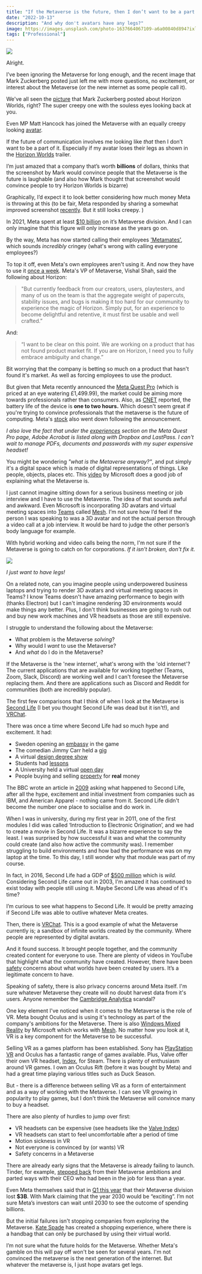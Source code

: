 ```yaml
---
title: "If the Metaverse is the future, then I don’t want to be a part of it"
date: "2022-10-13"
description: "And why don't avatars have any legs?"
image: https://images.unsplash.com/photo-1637664067109-a6a00840d894?ixlib=rb-1.2.1&ixid=MnwxMjA3fDB8MHxwaG90by1wYWdlfHx8fGVufDB8fHx8&auto=format&fit=crop&w=2232&q=80
tags: ["Professional"]
---
```


![](https://images.unsplash.com/photo-1637664067109-a6a00840d894?ixlib=rb-1.2.1&ixid=MnwxMjA3fDB8MHxwaG90by1wYWdlfHx8fGVufDB8fHx8&auto=format&fit=crop&w=2232&q=80)

Alright.

I’ve been ignoring the Metaverse for long enough, and the recent image that Mark Zuckerberg posted just left me with more questions, no excitement, or interest about the Metaverse (or the new internet as some people call it).

We've all seen the [picture](https://www.facebook.com/photo.php?fbid=10114625396809351&set=pb.4.-2207520000..&type=3) that Mark Zuckerberg posted about Horizon Worlds, right? The super creepy one with the souless eyes looking back at you.

Even MP Matt Hancock has joined the Metaverse with an equally creepy looking [avatar](https://uk.news.yahoo.com/matt-hancock-metaverse-avatar-creepy-125437801.html).

If the future of communication involves me looking like _that_ then I don’t want to be a part of it. Especially if my avatar loses their legs as shown in the [Horizon Worlds](https://youtu.be/02kCEurWkqU) trailer.

I’m just amazed that a company that’s worth **billions** of dollars, thinks that the screenshot by Mark would convince people that the Metaverse is the future is laughable (and also how Mark thought that screenshot would convince people to try Horizon Worlds is bizarre)

Graphically, I’d expect it to look better considering how much money Meta is throwing at this (to be fair, Meta responded by sharing a somewhat improved screenshot [recently](https://www.theverge.com/2022/8/19/23313469/mark-zuckerberg-horizon-worlds-screenshot-memes-response-upgrades). But it still looks creepy. )

In 2021, Meta spent at least [$10 billion](https://www.theverge.com/2021/10/25/22745381/facebook-reality-labs-10-billion-metaverse) on it’s Metaverse division. And I can only imagine that this figure will only increase as the years go on.

By the way, Meta has now started calling their employees ['Metamates'](https://uk.finance.yahoo.com/news/zuckerberg-calls-staff-metamates-memo-060749258.html), which sounds _incredibly_ cringey (what's wrong with calling everyone employees?)

To top it off, even Meta's own employees aren't using it. And now they have to use it [once a week](https://www.theverge.com/2022/10/6/23391895/meta-facebook-horizon-worlds-vr-social-network-too-buggy-leaked-memo). Meta's VP of Metaverse, Vishal Shah, said the following about Horizon:
<blockquote>
	"But currently feedback from our creators, users, playtesters, and many of us on the team is that the aggregate weight of papercuts, stability issues, and bugs is making it too hard for our community to experience the magic of Horizon. Simply put, for an experience to become delightful and retentive, it must first be usable and well crafted.”
</blockquote>

And:

<blockquote>
	“I want to be clear on this point. We are working on a product that has not found product market fit. If you are on Horizon, I need you to fully embrace ambiguity and change.”
</blockquote>

Bit worrying that the company is betting so much on a product that hasn't found it's market. As well as forcing employees to use the product.

But given that Meta recently announced the [Meta Quest Pro](https://www.meta.com/gb/quest/quest-pro/#overview) (which is priced at an eye watering £1,499.99), the market could be aiming more towards professionals rather than consumers. Also, as [CNET](https://www.cnet.com/tech/computing/meta-quest-pro-vr-headset-hands-on-a-new-1500-headset-is-unveiled/) reported, the battery life of the device is **one to two hours.** Which doesn't seem great if you're trying to convince professionals that the metaverse is the future of computing. Meta's [stock](https://www.hl.co.uk/shares/shares-search-results/m/meta-platforms-inc-com-usd0.000006) also went down following the announcement.

_I also love the fact that under the [experiences](https://www.meta.com/gb/quest/quest-pro/#overview) section on the Meta Quest Pro page, Adobe Acrobat is listed along with Dropbox and LastPass. I can't wait to manage PDFs, documents and passwords with my super expensive headset!_ 

You might be wondering _"what is the Metaverse anyway?"_, and put simply it's a digital space which is made of digital representations of things. Like people, objects, places etc. This [video](https://www.youtube.com/watch?v=Qw6UCwCt4bE) by Microsoft does a good job of explaining what the Metaverse is.

I just cannot imagine sitting down for a serious business meeting or job interview and I have to use the Metaverse. The idea of that sounds awful and awkward. Even Microsoft is incorporating 3D avatars and virtual meeting spaces into [Teams](https://www.theverge.com/2021/11/2/22758974/microsoft-teams-metaverse-mesh-3d-avatars-meetings-features) called [Mesh](https://news.microsoft.com/innovation-stories/mesh-for-microsoft-teams/). I’m not sure how I’d feel if the person I was speaking to was a 3D avatar and not the actual person through a video call at a job interview. It would be hard to judge the other person’s body language for example.

With hybrid working and video calls being the norm, I'm not sure if the Metaverse is going to catch on for corporations. _If it isn't broken, don't fix it._

![](https://news.microsoft.com/wp-content/uploads/prod/sites/549/2021/11/Mesh-for-Teams-3.png)

_I just want to have legs!_

On a related note, can you imagine people using underpowered business laptops and trying to render 3D avatars and virtual meeting spaces in Teams? I know Teams doesn't have amazing performance to begin with (thanks Electron) but I can't imagine rendering 3D environments would make things any better. Plus, I don't think businesses are going to rush out and buy new work machines and VR headsets as those are still expensive.

I struggle to understand the following about the Metaverse:

- What problem is the Metaverse _solving_?
- Why would I _want_ to use the Metaverse?
- And _what_ do I do in the Metaverse?

If the Metaverse is the 'new internet', what's wrong with the 'old internet'? The current applications that are available for working together (Teams, Zoom, Slack, Discord) are working well and I can't foresee the Metaverse replacing them. And there are applications such as Discord and Reddit for communities (both are incredibly popular).

The first few comparisons that I think of when I look at the Metaverse is [Second Life](https://secondlife.com/) (I bet you thought Second Life was dead but it isn't!), and [VRChat](https://en.wikipedia.org/wiki/VRChat?wprov=sfti1).

There was once a time where Second Life had so much hype and excitement. It had:

- Sweden opening an [embassy](http://news.bbc.co.uk/1/hi/world/europe/6310915.stm) in the game
- The comedian Jimmy Carr held a [gig](http://news.bbc.co.uk/1/hi/entertainment/6227869.stm)
- A virtual [design degree show](http://news.bbc.co.uk/1/hi/education/6609333.stm)
- Students had [lessons](http://news.bbc.co.uk/newsbeat/hi/technology/newsid_7869000/7869303.stm)
- A University held a virtual [open day](http://news.bbc.co.uk/1/hi/england/merseyside/7303279.stm)
- People buying and selling [property](https://money.cnn.com/pr/subs/2006/10/20/technology/second_life_money/index.htm) for **real** money

The BBC wrote an article in [2009](http://news.bbc.co.uk/1/hi/magazine/8367957.stm) asking what happened to Second Life, after all the hype, excitement and initial investment from companies such as IBM, and American Apparel - nothing came from it. Second Life didn't become the number one place to socialise and do work in.

When I was in university, during my first year in 2011, one of the first modules I did was called ‘Introduction to Electronic Origination’, and we had to create a movie in Second Life. It was a bizarre experience to say the least. I was surprised by how successful it was and what the community could create (and also how active the community was). I remember struggling to build environments and how bad the performance was on my laptop at the time. To this day, I still wonder why that module was part of my course.

In fact, in 2016, Second Life had a GDP of [$500 million](https://www.vice.com/en/article/z43mwj/why-is-second-life-still-a-thing-gaming-virtual-reality) which is _wild._ Considering Second Life came out in 2003, I'm amazed it has continued to exist today with people still using it. Maybe Second Life was ahead of it's time?

I’m curious to see what happens to Second Life. It would be pretty amazing if Second Life was able to outlive whatever Meta creates.

Then, there is [VRChat](https://hello.vrchat.com/). This is a good example of what the Metaverse currently is; a sandbox of infinite worlds created by the community. Where people are represented by digital avatars.

And it found success. It brought people together, and the community created content for everyone to use. There are plenty of videos in YouTube that highlight what the community have created. However, there have been [safety](https://www.bbc.co.uk/news/technology-60415317) concerns about what worlds have been created by users. It’s a legitimate concern to have.

Speaking of safety, there is also privacy concerns around Meta itself. I'm sure whatever Metaverse they create will no doubt harvest data from it's users. Anyone remember the [Cambridge Analytica](https://www.bbc.co.uk/news/technology-43465968) scandal?

One key element I've noticed when it comes to the Metaverse is the role of VR. Meta bought Oculus and is using it's technology as part of the company's ambitions for the Metaverse. There is also [Windows Mixed Reality](https://www.microsoft.com/en-us/mixed-reality/windows-mixed-reality) by Microsoft which works with [Mesh](https://www.microsoft.com/en-us/mesh). No matter how you look at it, VR is a key component for the Metaverse to be successful.

Selling VR as a games platform has been established. Sony has [PlayStation VR](https://www.playstation.com/en-gb/ps-vr/) and Oculus has a fantastic range of games available. Plus, Valve offer their own VR headset, [Index](https://www.valvesoftware.com/en/index), for Steam. There is plenty of enthusiasm around VR games. I own an Oculus Rift (before it was bought by Meta) and had a great time playing various titles such as Duck Season.

But - there is a difference between selling VR as a form of entertainment and as a way of working with the Metaverse. I can see VR growing in popularity to play games, but I don't think the Metaverse will convince many to buy a headset.

There are also plenty of hurdles to jump over first:

- VR headsets can be expensive (see headsets like the [Valve Index](https://store.steampowered.com/sub/354231/))
- VR headsets can start to feel uncomfortable after a period of time
- Motion sickness in VR
- Not everyone is convinced by (or wants) VR
- Safety concerns in a Metaverse

There are already early signs that the Metaverse is already failing to launch. Tinder, for example, [stepped back](https://www.theverge.com/2022/8/3/23290152/tinder-metaverse-tinderverse-coins-disappointing-earnings) from their Metaverse ambitions and parted ways with their CEO who had been in the job for less than a year.

Even Meta themselves said that in [Q1 this year](https://techcrunch.com/2022/04/27/meta-facebook-q1-2022-earnings/) that their Metaverse division lost **$3B**. With Mark claiming that the year 2030 would be “exciting”. I’m not sure Meta’s investors can wait until 2030 to see the outcome of spending billions.

But the initial failures isn't stopping companies from exploring the Metaverse. [Kate Spade](https://www.yahoo.com/video/kate-spade-enters-metaverse-offer-164450002.html) has created a shopping experience, where there is a handbag that can only be purchased by using their virtual world.

I’m not sure what the future holds for the Metaverse. Whether Meta's gamble on this will pay off won't be seen for several years. I'm not convinced the metaverse is the next generation of the internet. But whatever the metaverse is, I just hope avatars get legs.
